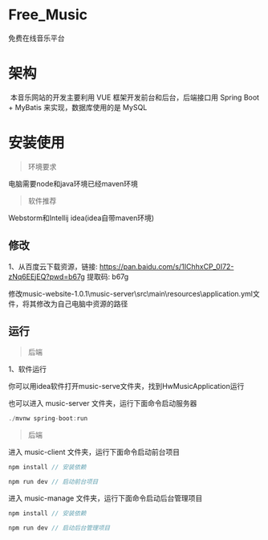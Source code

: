 # Free_Music
免费在线音乐平台
# 架构

​	本音乐网站的开发主要利用 VUE 框架开发前台和后台，后端接口用 Spring Boot + MyBatis 来实现，数据库使用的是 MySQL



# 安装使用

> 环境要求

电脑需要node和java环境已经maven环境



> 软件推荐

Webstorm和Intellij idea(idea自带maven环境)

## 修改

1、从百度云下载资源，链接: https://pan.baidu.com/s/1IChhxCP_0I72-zNq6EEjEQ?pwd=b67g 提取码: b67g 

修改music-website-1.0.1\music-server\src\main\resources\application.yml文件，将其修改为自己电脑中资源的路径




## 运行

> 后端

1、软件运行

你可以用idea软件打开music-serve文件夹，找到HwMusicApplication运行




也可以进入 music-server 文件夹，运行下面命令启动服务器

```js
./mvnw spring-boot:run
```



> 后端

进入 music-client 文件夹，运行下面命令启动前台项目

```js
npm install // 安装依赖

npm run dev // 启动前台项目
```

进入 music-manage 文件夹，运行下面命令启动后台管理项目

```js
npm install // 安装依赖

npm run dev // 启动后台管理项目
```

